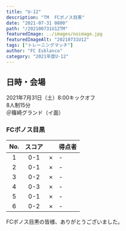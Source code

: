 ```yaml
---
title: "U-12"
description: "TM  FCボノス目黒"
date: "2021-07-31 0800"
path: "/202100731U12TM"
featuredImage: ../images/noimage.jpg
featuredImageAlt: "20210731U12"
tags: ["トレーニングマッチ"]
author: "FC Esblanco"
category: "2021年度U-12"
---
```


## 日時・会場

2021年7月31日（土）8:00キックオフ  
8人制15分  
＠篠崎グランド（イ面）


### FCボノス目黒

| No.| スコア  |   | 得点者  |
|:--:|:------:|:-:|:--------|
| 1  | 0-1    | × |-        |
| 2  | 0-1    | × |-        |
| 3  | 0-2    | × |-      |
| 4  | 0-3    | × |-        |
| 5  | 0-1    | × |-       |
| 6  | 0-2    | × |-    |

<script src="https://adm.shinobi.jp/s/f9835040bccb6582c56df68b8f5ecca7"></script>

FCボノス目黒の皆様、ありがとうございました。
